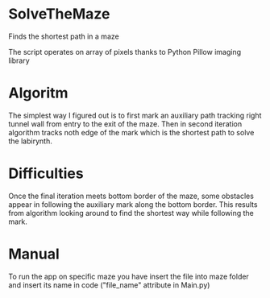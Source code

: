 # SolveTheMaze
Finds the shortest path in a maze

The script operates on array of pixels thanks to Python Pillow imaging library

# Algoritm
The simplest way I figured out is to first mark an auxiliary path tracking right tunnel wall from entry to the exit of the maze.
Then in second iteration algorithm tracks noth edge of the mark which is the shortest path to solve the labirynth.

# Difficulties
Once the final iteration meets bottom border of the maze, some obstacles appear in following the auxiliary mark along the bottom border.
This results from algorithm looking around to find the shortest way while following the mark.

# Manual
To run the app on specific maze you have insert the file into maze folder and insert its name in code ("file_name" attribute in Main.py)
